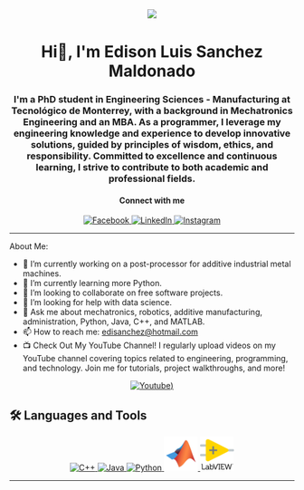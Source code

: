<div id="header" align="center">
  <img src="https://giphy.com/gifs/astronomy-earth-hE7qzzcOwXh5u](https://giphy.com/embed/hE7qzzcOwXh5u](https://giphy.com/embed/qrlOmXoTgHAd2" width="200" />
  <h1 align="center"> Hi👋, I'm Edison Luis Sanchez Maldonado </h1>
  <h3 align="center"> I'm a PhD student in Engineering Sciences - Manufacturing at Tecnológico de Monterrey, with a background in Mechatronics Engineering and an MBA. As a programmer, I leverage my engineering     knowledge and experience to develop innovative solutions, guided by principles of wisdom, ethics, and responsibility. Committed to excellence and continuous learning, I strive to contribute to both academic and professional fields. </h3>

  </div>


  <h4 align="center">Connect with me</h4>
<p align="center">
  <a href="https://www.facebook.com/profile.php?id=100087037909732" target="_blank">
    <img src="https://img.shields.io/badge/Facebook-%231877F2.svg?&style=for-the-badge&logo=facebook&logoColor=white" alt="Facebook">
  </a>
  <a href="https://www.linkedin.com/in/elsm26/" target="_blank">
    <img src="https://img.shields.io/badge/LinkedIn-%230077B5.svg?&style=for-the-badge&logo=linkedin&logoColor=white" alt="LinkedIn">
  </a>
  <a href="https://www.instagram.com/edisonsanchezmaldonado/" target="_blank">
    <img src="https://img.shields.io/badge/Instagram-%23E4405F.svg?&style=for-the-badge&logo=instagram&logoColor=white" alt="Instagram">
  </a>
</p>

---
About Me:

- 🔭 I’m currently working on a post-processor for additive industrial metal machines.
- 🌱 I’m currently learning more Python.
- 👯 I’m looking to collaborate on free software projects.
- 🤔 I’m looking for help with data science.
- 💬 Ask me about mechatronics, robotics, additive manufacturing, administration, Python, Java, C++, and MATLAB.
- 📫 How to reach me: edisanchez@hotmail.com
- 📺 Check Out My YouTube Channel! I regularly upload videos on my YouTube channel covering topics related to engineering, programming, and technology. Join me for tutorials, project walkthroughs, and more!


<p align="center">
  <a href="https://www.youtube.com/channel/UCdALJzk987bvgpqXw_z_R9g" target="_blank">
     <img src="https://img.shields.io/badge/YouTube-%23FF0000.svg?&style=for-the-badge&logo=youtube&logoColor=white" alt="Youtube">)
  </a>


  ## 🛠️ Languages and Tools
  
<p align="center">
  <a href="https://en.wikipedia.org/wiki/C%2B%2B" target="_blank">
    <img src="https://upload.wikimedia.org/wikipedia/commons/thumb/1/18/C%2B%2B_logo.svg/1024px-C%2B%2B_logo.svg.png" alt="C++" width="60" />
  </a>
  <a href="https://www.java.com/" target="_blank">
    <img src="https://upload.wikimedia.org/wikipedia/commons/thumb/3/30/Java_logo_%282016%29.svg/1024px-Java_logo_%282016%29.svg.png" alt="Java" width="60" />
  </a>
  <a href="https://www.python.org/" target="_blank">
    <img src="https:/github.com/devicons/devicon/blob/master/icons/python/python-original-wordmark.svg" alt="Python" width="60" />
  </a>
  <a href="https://www.mathworks.com/products/matlab.html" target="_blank">
    <img src="https://github.com/devicons/devicon/blob/master/icons/matlab/matlab-original.svg" alt="MATLAB" width="60" />
  </a>
  <a href="https://www.ni.com/en-us/support/software/labview.html" target="_blank">
    <img src="https://github.com/devicons/devicon/blob/master/icons/labview/labview-original-wordmark.svg" alt="LabVIEW" width="60" />
  </a>
</p>

---
